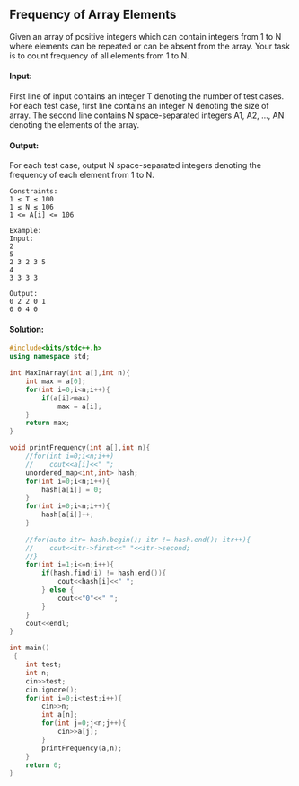##  Frequency of Array Elements 
Given an array of positive integers which can contain integers from 1 to N where elements can be repeated or can be absent from the array. Your task is to count frequency of all elements from 1 to N.

#### Input:
First line of input contains an integer T denoting the number of test cases. For each test case, first line contains an integer N denoting the size of array. The second line contains N space-separated integers A1, A2, ..., AN denoting the elements of the array.

#### Output:
For each test case, output N space-separated integers denoting the frequency of each element from 1 to N.
```
Constraints:
1 ≤ T ≤ 100
1 ≤ N ≤ 106
1 <= A[i] <= 106

Example:
Input:
2
5
2 3 2 3 5
4
3 3 3 3

Output:
0 2 2 0 1
0 0 4 0
```
#### Solution:
```c++
#include<bits/stdc++.h>
using namespace std;

int MaxInArray(int a[],int n){
    int max = a[0];
    for(int i=0;i<n;i++){
        if(a[i]>max)
            max = a[i];
    }
    return max;
}

void printFrequency(int a[],int n){
    //for(int i=0;i<n;i++)
    //    cout<<a[i]<<" ";
    unordered_map<int,int> hash;
    for(int i=0;i<n;i++){
        hash[a[i]] = 0;
    }
    for(int i=0;i<n;i++){
        hash[a[i]]++;
    }
    
    //for(auto itr= hash.begin(); itr != hash.end(); itr++){
    //    cout<<itr->first<<" "<<itr->second;
    //}
    for(int i=1;i<=n;i++){
        if(hash.find(i) != hash.end()){
            cout<<hash[i]<<" ";
        } else {
            cout<<"0"<<" ";
        }
    }
    cout<<endl;
}

int main()
 {
	int test;
	int n;
	cin>>test;
	cin.ignore();
	for(int i=0;i<test;i++){
	    cin>>n;
	    int a[n];
	    for(int j=0;j<n;j++){
	        cin>>a[j];
	    }
	    printFrequency(a,n);
	}
	return 0;
}
```
